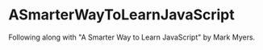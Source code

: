 # ASmarterWayToLearnJavaScript
Following along with "A Smarter Way to Learn JavaScript" by Mark Myers.
